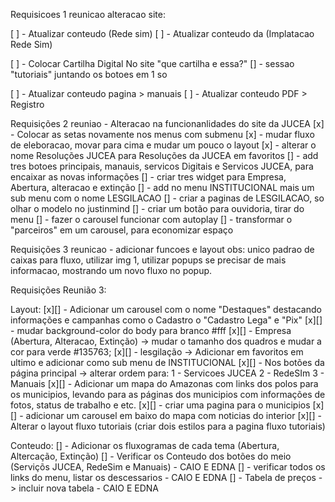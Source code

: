 Requisicoes 1 reunicao alteracao site:

[ ] - Atualizar conteudo (Rede sim) 
[ ] - Atualizar conteudo da (Implatacao Rede Sim)

[ ] - Colocar Cartilha Digital No site "que cartilha e essa?"
[] - sessao "tutoriais" juntando os botoes em 1 so

[ ] - Atualizar conteudo pagina > manuais
[ ] - Atualizar conteudo PDF > Registro

Requisições 2 reuniao - Alteracao na funcionanlidades do site da JUCEA 
[x] - Colocar as setas novamente nos menus com submenu
[x] - mudar fluxo de eleboracao, movar para cima e mudar um pouco o layout
[x] - alterar o nome Resoluções JUCEA para Resoluções da JUCEA em favoritos
[] - add tres botoes principais, manauis, servicos Digitais e Servicos JUCEA, para encaixar as novas informações
[] - criar tres widget para Empresa, Abertura, alteracao e extinção
[] - add no menu INSTITUCIONAL mais um sub menu com o nome LESGILACAO
[] - criar a paginas de LESGILACAO, so olhar o modelo no justinmind
[] - criar um botão para ouvidoria, tirar do menu
[] - fazer o carousel funcionar com autoplay
[] - transformar o "parceiros" em um carousel, para economizar espaço

Requisições 3 reunicao - adicionar funcoes e layout
obs: 
unico padrao de caixas para fluxo, utilizar img 1, utilizar popups se precisar de mais informacao, mostrando um novo fluxo no popup.

Requisições Reunião 3:

Layout:
[x][] - Adicionar um carousel com o nome "Destaques" destacando informações e campanhas como o Cadastro
o "Cadastro Lega"  e "Pix"
[x][] - mudar background-color do body para branco #fff
[x][] - Empresa (Abertura, Alteracao, Extinção) -> mudar o tamanho dos quadros e mudar a cor para verde #135763;
[x][] - lesgilação -> Adicionar em favoritos em ultimo e adicionar como sub menu de INSTITUCIONAL
[x][] - Nos botões da página principal -> alterar ordem para:
1 - Servicoes JUCEA
2 - RedeSIm
3 - Manuais
[x][] - Adicionar um mapa do Amazonas com links dos polos para os municipios, levando para as páginas dos municipios com informações de fotos, status de trabalho e etc.
[x][] - criar uma pagina para o municipios
[x][] - adicionar um carousel em baixo do mapa com noticias do interior
[x][] - Alterar o layout fluxo tutoriais (criar dois estilos para a pagina fluxo tutoriais)

Conteudo:
[] - Adicionar os fluxogramas de cada tema (Abertura, Altercação, Extinção)
[] - Verificar os Conteudo dos botões do meio (Serviçõs JUCEA, RedeSim e Manuais) - CAIO E EDNA
[] - verificar todos os links do menu, listar os descessarios - CAIO E EDNA
[] - Tabela de preços -> incluir nova tabela - CAIO E EDNA
